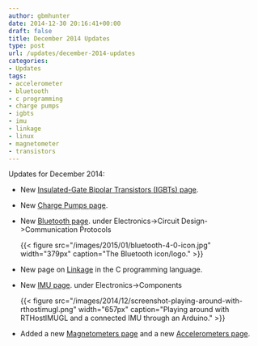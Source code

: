 ```yaml
---
author: gbmhunter
date: 2014-12-30 20:16:41+00:00
draft: false
title: December 2014 Updates
type: post
url: /updates/december-2014-updates
categories:
- Updates
tags:
- accelerometer
- bluetooth
- c programming
- charge pumps
- igbts
- imu
- linkage
- linux
- magnetometer
- transistors
---
```


Updates for December 2014:

* New [Insulated-Gate Bipolar Transistors (IGBTs) page](http://blog.mbedded.ninja/electronics/components/insulated-gate-bipolar-transistors-igbts).
* New [Charge Pumps page](http://blog.mbedded.ninja/electronics/components/power-regulators/charge-pumps).
* New [Bluetooth page](http://blog.mbedded.ninja/electronics/components/bluetooth). under Electronics->Circuit Design->Communication Protocols

    {{< figure src="/images/2015/01/bluetooth-4-0-icon.jpg" width="379px" caption="The Bluetooth icon/logo."  >}}

* New page on [Linkage](http://blog.mbedded.ninja/programming/languages/c/linkage) in the C programming language.
* New [IMU page](http://blog.mbedded.ninja/electronics/components/inertial-measurement-units-imus). under Electronics->Components

    {{< figure src="/images/2014/12/screenshot-playing-around-with-rthostimugl.png" width="657px" caption="Playing around with RTHostIMUGL and a connected IMU through an Arduino."  >}}

* Added a new [Magnetometers page](http://blog.mbedded.ninja/electronics/components/magnetometers) and a new [Accelerometers page](http://blog.mbedded.ninja/electronics/components/accelerometers).

